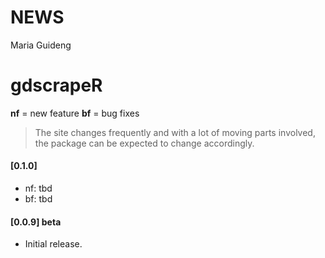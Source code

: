 NEWS
================
Maria Guideng

gdscrapeR
=========

**nf** = new feature
**bf** = bug fixes

> The site changes frequently and with a lot of moving parts involved, the package can be expected to change accordingly.

#### \[0.1.0\]

-   nf: tbd
-   bf: tbd

#### \[0.0.9\] beta

-   Initial release.
